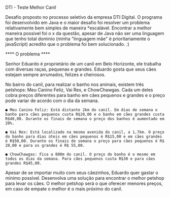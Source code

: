 DTI - Teste Melhor Canil

Desafio proposto no processo seletivo da empresa DTI Digital.
O programa foi desenvolvido em Java e o maior desafio foi resolver um problema relativamente bem simples de maneira *escalável.
Encontrar a melhor maneira possível foi o x da questão, apesar de Java não ser uma linguagem que tenho total dominio (minha "linguagem mãe" é prioritariamente o javaScript) acredito que o problema foi bem solucionado. :)

**** O problema ****

Senhor Eduardo é proprietário de um canil em Belo Horizonte, ele trabalha com diversas raças,
pequenas e grandes. Eduardo gosta que seus cães estejam sempre arrumados, felizes e
cheirosos.

No bairro do canil, para realizar o banho nos animais, existem três petshops: Meu Canino Feliz,
Vai Rex, e ChowChawgas. Cada um deles cobra preços diferentes para banho em cães
pequenos e grandes e o preço pode variar de acordo com o dia da semana.

	● Meu Canino Feliz: Está distante 2km do canil. Em dias de semana o banho para cães pequenos custa R$20,00 e o banho em cães grandes custa R$40,00. Durante os finais de semana o preço dos banhos é aumentado em 20%.

	● Vai Rex: Está localizado na mesma avenida do canil, a 1,7km. O preço do banho para dias úteis em cães pequenos é R$15,00 e em cães grandes é R$50,00. Durante os finais de semana o preço para cães pequenos é R$ 20,00 e para os grandes é R$ 55,00.

	● ChowChawgas: Fica a 800m do canil. O preço do banho é o mesmo em todos os dias da semana. Para cães pequenos custa R$30 e para cães grandes R$45,00.

Apesar de se importar muito com seus cãezinhos, Eduardo quer gastar o mínimo possível.
Desenvolva uma solução para encontrar o melhor petshop para levar os cães. O melhor
petshop será o que oferecer menores preços, em caso de empate o melhor é o mais próximo
do canil.
